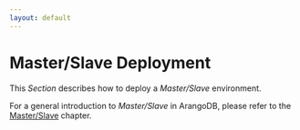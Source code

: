 ```yaml
---
layout: default
---
```

Master/Slave Deployment
=======================

This _Section_ describes how to deploy a _Master/Slave_ environment.

For a general introduction to _Master/Slave_ in ArangoDB, please refer to the
[Master/Slave](../../Architecture/DeploymentModes/MasterSlave/README.md) chapter.

